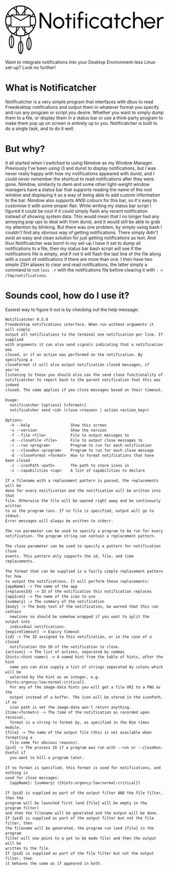 ![Notificatcher logo](https://github.com/PMunch/notificatcher/blob/master/notificatcher.png)

Want to integrate notifications into your Desktop Environment-less Linux
set-up? Look no further!

# What is Notificatcher
Notificatcher is a very simple program that interfaces with dbus to read
Freedesktop notifications and output them in whatever format you specify and run
any program or script you desire. Whether you want to simply dump them to a
file, or display them in a status bar or use a third-party program to make them
pop up on screen is entirely up to you. Notificatcher is built to do a single
task, and to do it well.

# But why?
It all started when I switched to using Nimdow as my Window Manager. Previously
I've been using i3 and dunst to display notifications, but I was never really
happy with how my notifications appeared with dunst, and I could never remember
the shortcut to read notifications after they were gone. Nimdow, similarily to
dwm and some other light-weight window managers have a status bar that supports
reading the name of the root window and displaying it as a way of being able
to add custom information to the bar. Nimdow also supports ANSI colours for
this bar, so it's easy to customise it with some proper flair. While writing my
status bar script I figured it could be cool if it could simply flash any
recent notification instead of showing system data. This would mean that I no
longer had any annoying pop ups to deal with from dunst, and it would still be
able to grab my attention by blinking. But there was one problem, by simply
using bash I couldn't find any obvious way of getting notifications. There
simply didn't exist an easy and clean solution for just getting notifications
as text. And thus Notificatcher was born! In my set-up I have it set to dump
all notifications to a file, then my status bar bash script will see if the
notifications file is empty, and if not it will flash the last line of the file
along with a count of notifications if there are more than one. I then have two
simple ZSH aliases to clear and read notifications, the latter simply a command
to run `less -r` with the notifications file before clearing it with
`: > /tmp/notifications`.

# Sounds cool, how do I use it?
Easiest way to figure it out is by checking out the help message:

```
Notificatcher 0.5.0
Freedesktop notifications interface. When run without arguments it will simply
output all notifications to the terminal one notification per line. If supplied
with arguments it can also send signals indicating that a notification was
closed, or if an action was performed on the notification. By specifying a
closeFormat it will also output notification closed messages, if you're
listening to these you should also use the send close functionality of
notificatcher to report back to the parent notification that this was indeed
closed. The same applies if you close messages based on their timeout.

Usage:
  notificatcher [options] [<format>]
  notificatcher send <id> (close <reason> | action <action_key>)

Options:
  -h --help                  Show this screen
  -v --version               Show the version
  -f --file <file>           File to output messages to
  -m --closeFile <file>      File to output close messages to
  -r --run <program>         Program to run for each notification
  -x --closeRun <program>    Program to run for each close message
  -d --closeFormat <format>  How to format notifications that have been closed
  -i --iconPath <path>       The path to store icons in
  -c --capabilities <cap>    A list of capabilities to declare

If a filename with a replacement pattern is passed, the replacements will be
done for every notification and the notification will be written into that
file. Otherwise the file will be opened right away and be continously written
to as the program runs. If no file is specified, output will go to stdout.
Error messages will always be written to stderr.

The run parameter can be used to specify a program to be run for every
notification. The program string can contain a replacement pattern.

The close parameter can be used to specify a pattern for notification close
events. This pattern only supports the id, file, and time replacements.

The format that can be supplied is a fairly simple replacement pattern for how
to output the notifications. It will perform these replacements:
{appName} -> The name of the app
{replacesId} -> ID of the notification this notification replaces
{appIcon} -> The name of the icon to use
{summary} -> The summary of the notification
{body} -> The body text of the notification, be warned that this can contain
  newlines so should be somehow wrapped if you want to split the output into
  individual notifications.
{expireTimeout} -> Expiry timeout
{id} -> The ID assigned to this notification, or in the case of a closed
  notification the ID of the notification to close.
{actions} -> The list of actions, separated by commas
{hints:<hint name>} -> A named hint from the table of hints, after the hint
  name you can also supply a list of strings separated by colons which will be
  selected by the hint as an integer, e.g. {hints:urgency:low:normal:critical}.
  For any of the image-data hints you will get a file URI to a PNG as the
  output instead of a buffer. The icon will be stored in the iconPath, if no
  icon path is set the image-data won't return anything.
{time:<format>} -> The time of the notification as recorded upon receival,
  format is a string to format by, as specified in the Nim times module.
{file} -> The name of the output file (this is not available when formatting a
  file name for obvious reasons).
{pid} -> The process ID if a program was run with --run or --closeRun. Useful if
  you want to kill a program later.

If no format is specified, this format is used for notifications, and nothing is
used for close messages:
  {appName}: {summary} ({hints:urgency:low:normal:critical})

If {pid} is supplied as part of the output filter AND the file filter, then the
program will be launched first (and {file} will be empty in the program filter)
and then the filename will be generated and the output will be done.
If {pid} is supplied as part of the output filter but not the file filter, then
the filename will be generated, the program run (and {file} in the program
filter will now point to a yet to be made file) and then the output will be
written to the file.
If {pid} is supplied as part of the file filter but not the output filter, then
it behaves the same as if appeared in both.
```
